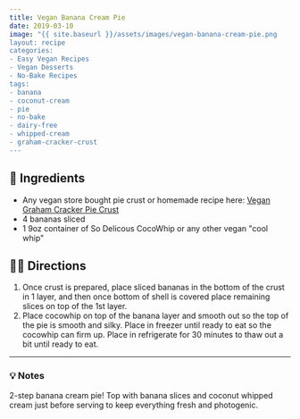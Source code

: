 ```yaml
---
title: Vegan Banana Cream Pie
date: 2019-03-10
image: "{{ site.baseurl }}/assets/images/vegan-banana-cream-pie.png
layout: recipe
categories:
- Easy Vegan Recipes
- Vegan Desserts
- No-Bake Recipes
tags:
- banana
- coconut-cream
- pie
- no-bake
- dairy-free
- whipped-cream
- graham-cracker-crust
---
```


## 🧾 Ingredients

- Any vegan store bought pie crust or homemade recipe here: [Vegan Graham Cracker Pie Crust](/vegan-graham-cracker-pie-crust)
- 4 bananas sliced
- 1 9oz container of So Delicous CocoWhip or any other vegan "cool whip"

## 👩‍🍳 Directions

1. Once crust is prepared, place sliced bananas in the bottom of the crust in 1 layer, and then once bottom of shell is covered place remaining slices on top of the 1st layer.
2. Place cocowhip on top of the banana layer and smooth out so the top of the pie is smooth and silky. Place in freezer until ready to eat so the cocowhip can firm up. Place in refrigerate for 30 minutes to thaw out a bit until ready to eat.


---

### 💡 Notes

2-step banana cream pie! Top with banana slices and coconut whipped cream just before serving to keep everything fresh and photogenic.
